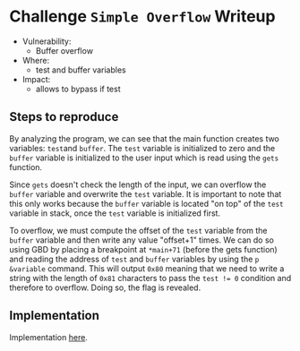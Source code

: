 # Challenge `Simple Overflow` Writeup

- Vulnerability: 
  - Buffer overflow
- Where:
  - test and buffer variables
- Impact:
  - allows to bypass if test

## Steps to reproduce

By analyzing the program, we can see that the main function creates two variables: 
`test`and `buffer`. The `test` variable is initialized to zero and the `buffer` 
variable is initialized to the user input which is read using the `gets` function.

Since `gets` doesn't check the length of the input, we can overflow the `buffer`
variable and overwrite the `test` variable. It is important to note that this only works
because the `buffer` variable is located "on top" of the `test` variable in stack, 
once the `test` variable is initialized first.

To overflow, we must compute the offset of the `test` variable from the `buffer` 
variable and then write any value "offset+1" times. We can do so using GBD by 
placing a breakpoint at `*main+71` (before the gets function) and reading the
address of `test` and `buffer` variables by using the `p &variable` command. 
This will output `0x80` meaning that we need to write a string with the length
of `0x81` characters to pass the `test != 0` condition and therefore to overflow.
Doing so, the flag is revealed.

## Implementation

Implementation [here](simple-overflow.py).